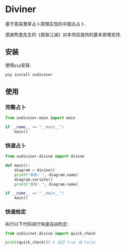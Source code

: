 # Diviner
基于周易蓍草占卜原理实现的中国古占卜.

感谢熊逸先生的《周易江湖》对本项目提供的基本原理支持.

## 安装
使用`pip`安装:
```sh
pip install uvdiviner
```

## 使用
### 完整占卜
```python
from uvdiviner.main import main

if __name__ == "__main__":
    main()
```

### 快速占卜
```python
from uvdiviner.divine import divine

def main():
    diagram = divine()
    print("本卦: ", diagram.name)
    diagram.variate()
    print("变卦: ", diagram.name)

if __name__ == "__main__":
    main()
```

### 快速检定
执行以下代码进行快速吉凶检定:
```python
from uvdiviner.divine import quick_check

print(quick_check()) # 返回 True 或 False
```
